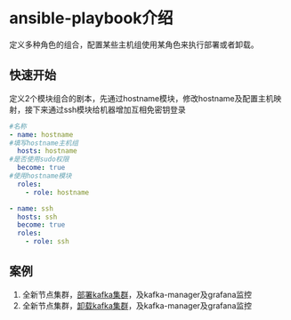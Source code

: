 # ansible-playbook介绍

定义多种角色的组合，配置某些主机组使用某角色来执行部署或者卸载。

## 快速开始

定义2个模块组合的剧本，先通过hostname模块，修改hostname及配置主机映射，接下来通过ssh模块给机器增加互相免密钥登录
```yaml
#名称
- name: hostname
#填写hostname主机组
  hosts: hostname
#是否使用sudo权限
  become: true
#使用hostname模块
  roles:
    - role: hostname

- name: ssh
  hosts: ssh
  become: true
  roles:
    - role: ssh
```

## 案例
1. 全新节点集群，[部署kafka集群](install.yml)，及kafka-manager及grafana监控
2. 全新节点集群，[卸载kafka集群](uninstall.yml)，及kafka-manager及grafana监控
